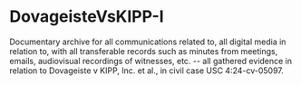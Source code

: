 # DovageisteVsKIPP-I
Documentary archive for all communications related to, all digital media in relation to, with all transferable records such as minutes from meetings, emails, audiovisual recordings of witnesses, etc. -- all gathered evidence in relation to Dovageiste v KIPP, Inc. et al., in civil case USC 4:24-cv-05097.

